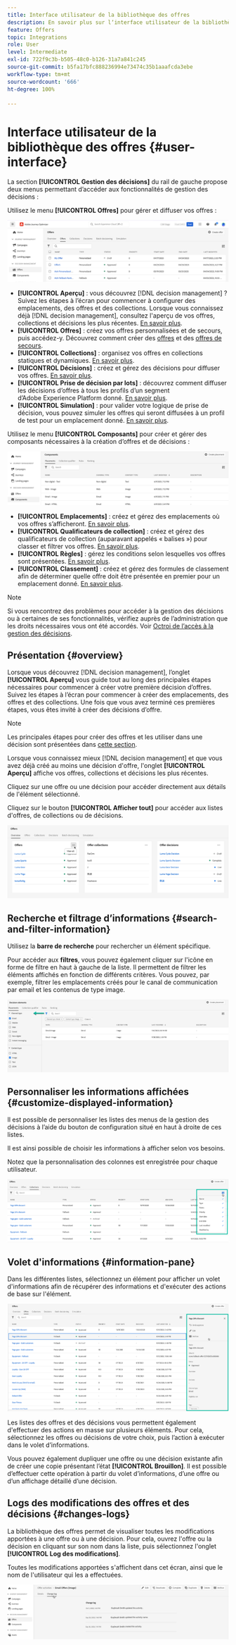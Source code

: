 ```yaml
---
title: Interface utilisateur de la bibliothèque des offres
description: En savoir plus sur lʼinterface utilisateur de la bibliothèque des offres
feature: Offers
topic: Integrations
role: User
level: Intermediate
exl-id: 722f9c3b-b505-48c0-b126-31a7a841c245
source-git-commit: b5fa17bfc888236994e73474c35b1aaafcda3ebe
workflow-type: tm+mt
source-wordcount: '666'
ht-degree: 100%

---
```


# Interface utilisateur de la bibliothèque des offres {#user-interface}

La section **[!UICONTROL Gestion des décisions]** du rail de gauche propose deux menus permettant d’accéder aux fonctionnalités de gestion des décisions :

Utilisez le menu **[!UICONTROL Offres]** pour gérer et diffuser vos offres :


![](../assets/offers_menu.png)

* **[!UICONTROL Aperçu]** : vous découvrez [!DNL decision management] ? Suivez les étapes à l’écran pour commencer à configurer des emplacements, des offres et des collections. Lorsque vous connaissez déjà [!DNL decision management], consultez l&#39;aperçu de vos offres, collections et décisions les plus récentes. [En savoir plus](#overview).
* **[!UICONTROL Offres]** : créez vos offres personnalisées et de secours, puis accédez-y. Découvrez comment créer des [offres](../offer-library/creating-personalized-offers.md) et des [offres de secours](../offer-library/creating-fallback-offers.md).
* **[!UICONTROL Collections]** : organisez vos offres en collections statiques et dynamiques. [En savoir plus](../offer-library/creating-collections.md).
* **[!UICONTROL Décisions]** : créez et gérez des décisions pour diffuser vos offres. [En savoir plus](../offer-activities/create-offer-activities.md).
* **[!UICONTROL Prise de décision par lots]** : découvrez comment diffuser les décisions d’offres à tous les profils d’un segment d’Adobe Experience Platform donné. [En savoir plus](../batch-delivery.md).
* **[!UICONTROL Simulation]** : pour valider votre logique de prise de décision, vous pouvez simuler les offres qui seront diffusées à un profil de test pour un emplacement donné. [En savoir plus](../offer-activities/simulation.md).

Utilisez le menu **[!UICONTROL Composants]** pour créer et gérer des composants nécessaires à la création d’offres et de décisions :

![](../assets/offer_activities.png)

* **[!UICONTROL Emplacements]** : créez et gérez des emplacements où vos offres s’afficheront. [En savoir plus](../offer-library/creating-placements.md).
* **[!UICONTROL Qualificateurs de collection]** : créez et gérez des qualificateurs de collection (auparavant appelés « balises ») pour classer et filtrer vos offres. [En savoir plus](../offer-library/creating-tags.md).
* **[!UICONTROL Règles]** : gérez les conditions selon lesquelles vos offres sont présentées. [En savoir plus](../offer-library/creating-decision-rules.md).
* **[!UICONTROL Classement]** : créez et gérez des formules de classement afin de déterminer quelle offre doit être présentée en premier pour un emplacement donné. [En savoir plus](../ranking/create-ranking-formulas.md).

>[!NOTE]
>
>Si vous rencontrez des problèmes pour accéder à la gestion des décisions ou à certaines de ses fonctionnalités, vérifiez auprès de l’administration que les droits nécessaires vous ont été accordés. Voir [Octroi de l’accès à la gestion des décisions](starting-offer-decisioning.md#granting-acess-to-decision-management).

## Présentation {#overview}

Lorsque vous découvrez [!DNL decision management], l’onglet **[!UICONTROL Aperçu]** vous guide tout au long des principales étapes nécessaires pour commencer à créer votre première décision d’offres. Suivez les étapes à l’écran pour commencer à créer des emplacements, des offres et des collections. Une fois que vous avez terminé ces premières étapes, vous êtes invité à créer des décisions d’offre.

>[!NOTE]
>
>Les principales étapes pour créer des offres et les utiliser dans une décision sont présentées dans [cette section](../offer-library/key-steps.md).

Lorsque vous connaissez mieux [!DNL decision management] et que vous avez déjà créé au moins une décision d&#39;offre, l&#39;onglet **[!UICONTROL Aperçu]** affiche vos offres, collections et décisions les plus récentes.

Cliquez sur une offre ou une décision pour accéder directement aux détails de l&#39;élément sélectionné.

Cliquez sur le bouton **[!UICONTROL Afficher tout]** pour accéder aux listes d&#39;offres, de collections ou de décisions.

![](../assets/overview_view-all.png)

## Recherche et filtrage d’informations {#search-and-filter-information}

Utilisez la **barre de recherche** pour rechercher un élément spécifique.

Pour accéder aux **filtres**, vous pouvez également cliquer sur l&#39;icône en forme de filtre en haut à gauche de la liste. Il permettent de filtrer les éléments affichés en fonction de différents critères. Vous pouvez, par exemple, filtrer les emplacements créés pour le canal de communication par email et les contenus de type image.

![](../assets/filters.png)

## Personnaliser les informations affichées {#customize-displayed-information}

Il est possible de personnaliser les listes des menus de la gestion des décisions à l’aide du bouton de configuration situé en haut à droite de ces listes.


Il est ainsi possible de choisir les informations à afficher selon vos besoins.

Notez que la personnalisation des colonnes est enregistrée pour chaque utilisateur.

![](../assets/columns.png)

## Volet d&#39;informations {#information-pane}

Dans les différentes listes, sélectionnez un élément pour afficher un volet d&#39;informations afin de récupérer des informations et d&#39;exécuter des actions de base sur l&#39;élément.

![](../assets/information-pane.png)

Les listes des offres et des décisions vous permettent également d&#39;effectuer des actions en masse sur plusieurs éléments. Pour cela, sélectionnez les offres ou décisions de votre choix, puis l’action à exécuter dans le volet d’informations.

Vous pouvez également dupliquer une offre ou une décision existante afin de créer une copie présentant l’état **[!UICONTROL Brouillon]**. Il est possible d’effectuer cette opération à partir du volet d’informations, d’une offre ou d’un affichage détaillé d’une décision.

## Logs des modifications des offres et des décisions {#changes-logs}

La bibliothèque des offres permet de visualiser toutes les modifications apportées à une offre ou à une décision. Pour cela, ouvrez l&#39;offre ou la décision en cliquant sur son nom dans la liste, puis sélectionnez l&#39;onglet **[!UICONTROL Log des modifications]**.

Toutes les modifications apportées s&#39;affichent dans cet écran, ainsi que le nom de l&#39;utilisateur qui les a effectuées.

![](../assets/change-logs.png)
